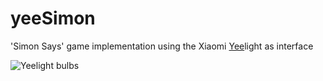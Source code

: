 # yeeSimon
'Simon Says' game implementation using the Xiaomi [Yee](https://i.imgur.com/uEf9Xjx.png)light as interface

![Yeelight bulbs](https://i.imgur.com/6xdnnqA.jpg "Yeelight bulbs")
